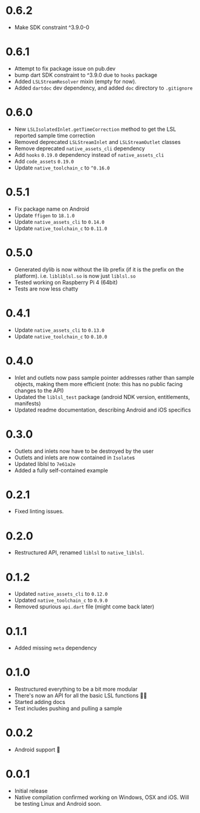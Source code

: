 # 0.6.2

- Make SDK constraint ^3.9.0-0

# 0.6.1

- Attempt to fix package issue on pub.dev
- bump dart SDK constraint to ^3.9.0 due to `hooks` package
- Added `LSLStreamResolver` mixin (empty for now).
- Added `dartdoc` dev dependency, and added `doc` directory to `.gitignore`

# 0.6.0

- New `LSLIsolatedInlet.getTimeCorrection` method to get the LSL reported sample time correction
- Removed deprecated `LSLStreamInlet` and `LSLStreamOutlet` classes
- Remove deprecated `native_assets_cli` dependency
- Add `hooks` `0.19.0` dependency instead of `native_assets_cli`
- Add `code_assets` `0.19.0`
- Update `native_toolchain_c` to `^0.16.0`

# 0.5.1

- Fix package name on Android
- Update `ffigen` to `18.1.0`
- Update `native_assets_cli` to `0.14.0`
- Update `native_toolchain_c` to `0.11.0`

# 0.5.0

- Generated dylib is now without the lib prefix (if it is the prefix on the platform). i.e. `libliblsl.so` is now just `liblsl.so`
- Tested working on Raspberry Pi 4 (64bit)
- Tests are now less chatty

# 0.4.1

- Update `native_assets_cli` to `0.13.0`
- Update `native_toolchain_c` to `0.10.0`

# 0.4.0

- Inlet and outlets now pass sample pointer addresses rather than sample objects, making them more efficient (note: this has no public facing changes to the API)
- Updated the `liblsl_test` package (android NDK version, entitlements, manifests)
- Updated readme documentation, describing Android and iOS specifics

# 0.3.0

- Outlets and inlets now have to be destroyed by the user
- Outlets and inlets are now contained in `Isolate`s
- Updated liblsl to `7e61a2e`
- Added a fully self-contained example

# 0.2.1

- Fixed linting issues.

# 0.2.0

- Restructured API, renamed `liblsl` to `native_liblsl`.

# 0.1.2

- Updated `native_assets_cli` to `0.12.0`
- Updated `native_toolchain_c` to `0.9.0`
- Removed spurious `api.dart` file (might come back later)

# 0.1.1

- Added missing `meta` dependency

# 0.1.0

- Restructured everything to be a bit more modular
- There's now an API for all the basic LSL functions 🥳🎈
- Started adding docs
- Test includes pushing and pulling a sample


# 0.0.2

- Android support 🎉

# 0.0.1

- Initial release
- Native compilation confirmed working on Windows, OSX and iOS. Will be testing Linux and Android soon.
